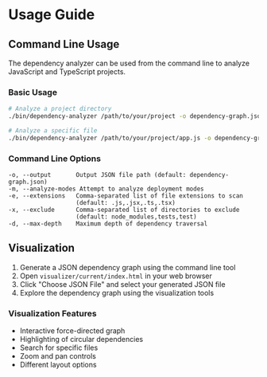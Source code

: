 # Usage Guide

## Command Line Usage

The dependency analyzer can be used from the command line to analyze JavaScript and TypeScript projects.

### Basic Usage

```bash
# Analyze a project directory
./bin/dependency-analyzer /path/to/your/project -o dependency-graph.json

# Analyze a specific file
./bin/dependency-analyzer /path/to/your/project/app.js -o dependency-graph.json
```

### Command Line Options

```
-o, --output       Output JSON file path (default: dependency-graph.json)
-m, --analyze-modes Attempt to analyze deployment modes
-e, --extensions   Comma-separated list of file extensions to scan 
                   (default: .js,.jsx,.ts,.tsx)
-x, --exclude      Comma-separated list of directories to exclude 
                   (default: node_modules,tests,test)
-d, --max-depth    Maximum depth of dependency traversal
```

## Visualization

1. Generate a JSON dependency graph using the command line tool
2. Open `visualizer/current/index.html` in your web browser
3. Click "Choose JSON File" and select your generated JSON file
4. Explore the dependency graph using the visualization tools

### Visualization Features

- Interactive force-directed graph
- Highlighting of circular dependencies
- Search for specific files
- Zoom and pan controls
- Different layout options 